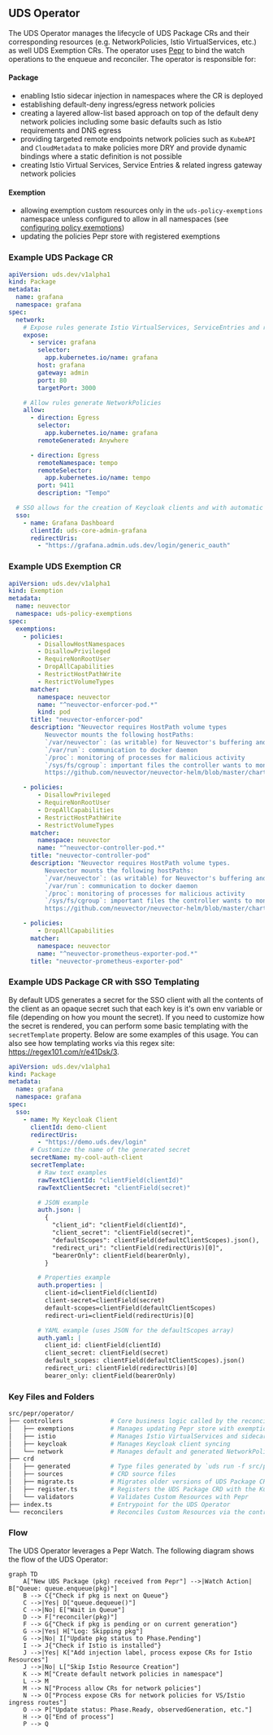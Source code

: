 ## UDS Operator

The UDS Operator manages the lifecycle of UDS Package CRs and their corresponding resources (e.g. NetworkPolicies, Istio VirtualServices, etc.) as well UDS Exemption CRs. The operator uses [Pepr](https://pepr.dev) to bind the watch operations to the enqueue and reconciler. The operator is responsible for:

#### Package

- enabling Istio sidecar injection in namespaces where the CR is deployed
- establishing default-deny ingress/egress network policies
- creating a layered allow-list based approach on top of the default deny network policies including some basic defaults such as Istio requirements and DNS egress
- providing targeted remote endpoints network policies such as `KubeAPI` and `CloudMetadata` to make policies more DRY and provide dynamic bindings where a static definition is not possible
- creating Istio Virtual Services, Service Entries & related ingress gateway network policies

#### Exemption

- allowing exemption custom resources only in the `uds-policy-exemptions` namespace unless configured to allow in all namespaces (see [configuring policy exemptions](../../../docs/configuration/uds-configure-policy-exemptions.md))
- updating the policies Pepr store with registered exemptions

### Example UDS Package CR

```yaml
apiVersion: uds.dev/v1alpha1
kind: Package
metadata:
  name: grafana
  namespace: grafana
spec:
  network:
    # Expose rules generate Istio VirtualServices, ServiceEntries and related network policies
    expose:
      - service: grafana
        selector:
          app.kubernetes.io/name: grafana
        host: grafana
        gateway: admin
        port: 80
        targetPort: 3000

    # Allow rules generate NetworkPolicies
    allow:
      - direction: Egress
        selector:
          app.kubernetes.io/name: grafana
        remoteGenerated: Anywhere

      - direction: Egress
        remoteNamespace: tempo
        remoteSelector:
          app.kubernetes.io/name: tempo
        port: 9411
        description: "Tempo"

  # SSO allows for the creation of Keycloak clients and with automatic secret generation
  sso:
    - name: Grafana Dashboard
      clientId: uds-core-admin-grafana
      redirectUris:
        - "https://grafana.admin.uds.dev/login/generic_oauth"
```

### Example UDS Exemption CR

```yaml
apiVersion: uds.dev/v1alpha1
kind: Exemption
metadata:
  name: neuvector
  namespace: uds-policy-exemptions
spec:
  exemptions:
    - policies:
        - DisallowHostNamespaces
        - DisallowPrivileged
        - RequireNonRootUser
        - DropAllCapabilities
        - RestrictHostPathWrite
        - RestrictVolumeTypes
      matcher:
        namespace: neuvector
        name: "^neuvector-enforcer-pod.*"
        kind: pod
      title: "neuvector-enforcer-pod"
      description: "Neuvector requires HostPath volume types
          Neuvector mounts the following hostPaths:
          `/var/neuvector`: (as writable) for Neuvector's buffering and persistent state
          `/var/run`: communication to docker daemon
          `/proc`: monitoring of processes for malicious activity
          `/sys/fs/cgroup`: important files the controller wants to monitor for malicious content
          https://github.com/neuvector/neuvector-helm/blob/master/charts/core/templates/enforcer-daemonset.yaml#L108"

    - policies:
        - DisallowPrivileged
        - RequireNonRootUser
        - DropAllCapabilities
        - RestrictHostPathWrite
        - RestrictVolumeTypes
      matcher:
        namespace: neuvector
        name: "^neuvector-controller-pod.*"
      title: "neuvector-controller-pod"
      description: "Neuvector requires HostPath volume types.
          Neuvector mounts the following hostPaths:
          `/var/neuvector`: (as writable) for Neuvector's buffering and persistent state
          `/var/run`: communication to docker daemon
          `/proc`: monitoring of processes for malicious activity
          `/sys/fs/cgroup`: important files the controller wants to monitor for malicious content
          https://github.com/neuvector/neuvector-helm/blob/master/charts/core/templates/enforcer-daemonset.yaml#L108"

    - policies:
        - DropAllCapabilities
      matcher:
        namespace: neuvector
        name: "^neuvector-prometheus-exporter-pod.*"
      title: "neuvector-prometheus-exporter-pod"
```

### Example UDS Package CR with SSO Templating

By default UDS generates a secret for the SSO client with all the contents of the client as an opaque secret such that each key is it's own env variable or file (depending on how you mount the secret). If you need to customize how the secret is rendered, you can perform some basic templating with the `secretTemplate` property. Below are some examples of this usage. You can also see how templating works via this regex site: https://regex101.com/r/e41Dsk/3.

```yaml
apiVersion: uds.dev/v1alpha1
kind: Package
metadata:
  name: grafana
  namespace: grafana
spec:
  sso:
    - name: My Keycloak Client
      clientId: demo-client
      redirectUris:
        - "https://demo.uds.dev/login"
      # Customize the name of the generated secret
      secretName: my-cool-auth-client
      secretTemplate:
        # Raw text examples
        rawTextClientId: "clientField(clientId)"
        rawTextClientSecret: "clientField(secret)"

        # JSON example
        auth.json: |
          {
            "client_id": "clientField(clientId)",
            "client_secret": "clientField(secret)",
            "defaultScopes": clientField(defaultClientScopes).json(),
            "redirect_uri": "clientField(redirectUris)[0]",
            "bearerOnly": clientField(bearerOnly),
          }

        # Properties example
        auth.properties: |
          client-id=clientField(clientId)
          client-secret=clientField(secret)
          default-scopes=clientField(defaultClientScopes)
          redirect-uri=clientField(redirectUris)[0]

        # YAML example (uses JSON for the defaultScopes array)
        auth.yaml: |
          client_id: clientField(clientId)
          client_secret: clientField(secret)
          default_scopes: clientField(defaultClientScopes).json()
          redirect_uri: clientField(redirectUris)[0]
          bearer_only: clientField(bearerOnly)
```

### Key Files and Folders

```bash
src/pepr/operator/
├── controllers             # Core business logic called by the reconciler
│   ├── exemptions          # Manages updating Pepr store with exemptions from UDS Exemption
│   ├── istio               # Manages Istio VirtualServices and sidecar injection for UDS Packages/Namespace
│   ├── keycloak            # Manages Keycloak client syncing
│   └── network             # Manages default and generated NetworkPolicies for UDS Packages/Namespace
├── crd
│   ├── generated           # Type files generated by `uds run -f src/pepr/tasks.yaml gen-crds`
│   ├── sources             # CRD source files
│   ├── migrate.ts          # Migrates older versions of UDS Package CRs to new version
│   ├── register.ts         # Registers the UDS Package CRD with the Kubernetes API
│   └── validators          # Validates Custom Resources with Pepr
├── index.ts                # Entrypoint for the UDS Operator
└── reconcilers             # Reconciles Custom Resources via the controllers
```

### Flow

The UDS Operator leverages a Pepr Watch. The following diagram shows the flow of the UDS Operator:

```mermaid
graph TD
    A["New UDS Package (pkg) received from Pepr"] -->|Watch Action| B["Queue: queue.enqueue(pkg)"]
    B --> C{"Check if pkg is next on Queue"}
    C -->|Yes| D["queue.dequeue()"]
    C -->|No| E["Wait in Queue"]
    D --> F["reconciler(pkg)"]
    F --> G{"Check if pkg is pending or on current generation"}
    G -->|Yes| H["Log: Skipping pkg"]
    G -->|No| I["Update pkg status to Phase.Pending"]
    I --> J{"Check if Istio is installed"}
    J -->|Yes| K["Add injection label, process expose CRs for Istio Resources"]
    J -->|No| L["Skip Istio Resource Creation"]
    K --> M["Create default network policies in namespace"]
    L --> M
    M --> N["Process allow CRs for network policies"]
    N --> O["Process expose CRs for network policies for VS/Istio ingress routes"]
    O --> P["Update status: Phase.Ready, observedGeneration, etc."]
    H --> Q["End of process"]
    P --> Q
```
